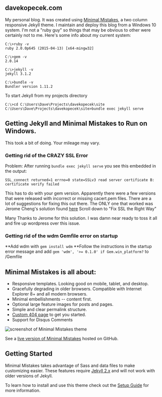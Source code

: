 ## davekopecek.com

My personal blog. It was created using [Minimal Mistakes](http://mmistakes.github.io/minimal-mistakes), a two column responsive Jekyll theme. I maintain and deploy this blog from a Windows 10 system. I'm not a "ruby guy" so things that may be obvious to other were certainly not to me. Here's some info about my current system:

    C:\>ruby -v
    ruby 2.0.0p645 (2015-04-13) [x64-mingw32]
    
    C:\>gem -v
    2.0.14

    C:\>jekyll -v
    jekyll 3.1.2

    C:\>bundle -v
    Bundler version 1.11.2

To start Jekyll from my projects directory

    C:\>cd C:\Users\Dave\Projects\davekopecek\site
    C:\Users\Dave\Projects\davekopecek\site>bundle exec jekyll serve

## Getting Jekyll and Minimal Mistakes to Run on Windows.

This took a bit of doing. Your mileage may vary.

### Getting rid of the CRAZY SSL Error

Problem: After running `bundle exec jekyll serve` you see this embedded in the output:

    SSL_connect returned=1 errno=0 state=SSLv3 read server certificate B: certificate verify failed

This has to do with your gem version. Apparently there were a few versions that were released with incorrect or missing cacert.pem files. There are a lot of suggestions for fixing this out there. The ONLY one that worked was Jerome Cheng's solution found [here](http://ayulin.net/blog/2015/jekyll-3-beta-on-windows/) Scroll down to "Fix SSL the Right Way"


Many Thanks to Jerome for this solution. I was damn near ready to toss it all and fire up wordpress over this issue. 


### Getting rid of the wdm Gemfile error on startup

**Add wdm with `gem install wdm`
**Follow the instructions in the startup error message and add `gem 'wdm', '>= 0.1.0' if Gem.win_platform?` to /Gemfile






## Minimal Mistakes is all about:

* Responsive templates. Looking good on mobile, tablet, and desktop.
* Gracefully degrading in older browsers. Compatible with Internet Explorer 8+ and all modern browsers.
* Minimal embellishments -- content first.
* Optional large feature images for posts and pages.
* Simple and clear permalink structure.
* [Custom 404 page](http://mmistakes.github.io/minimal-mistakes/404.html) to get you started.
* Support for Disqus Comments

![screenshot of Minimal Mistakes theme](http://mmistakes.github.io/minimal-mistakes/images/mm-theme-post-600.jpg)

See a [live version of Minimal Mistakes](http://mmistakes.github.io/minimal-mistakes/) hosted on GitHub.

## Getting Started

Minimal Mistakes takes advantage of Sass and data files to make customizing easier. These features require [Jekyll 2.x](https://github.com/mmistakes/minimal-mistakes/releases/tag/2.1.3) and will not work with older versions of Jekyll.

To learn how to install and use this theme check out the [Setup Guide](http://mmistakes.github.io/minimal-mistakes/theme-setup/) for more information.
